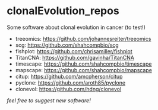 # clonalEvolution_repos
Some software about clonal evolution in cancer (to test!)
- treeomics: https://github.com/johannesreiter/treeomics
- scg: https://github.com/shahcompbio/scg
- fishplot: https://github.com/chrisamiller/fishplot
- TitanCNA: https://github.com/gavinha/TitanCNA
- timescape: https://github.com/shahcompbio/timescape
- mapscape: https://github.com/shahcompbio/mapscape
- citup: https://github.com/amcpherson/citup
- pyclone: https://github.com/aroth85/pyclone
- clonevol: https://github.com/hdng/clonevol

_feel free to suggest new software!_
